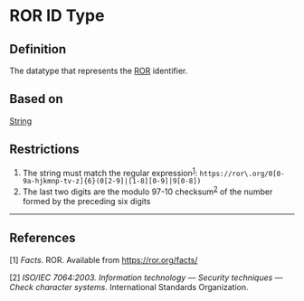 # ROR ID Type

## Definition
The datatype that represents the [ROR](https://ror.org/) identifier.

## Based on 
[String](../datatypes/String.md) 

## Restrictions
1. The string must match the regular expression<sup>[1](#fn1)</sup>: `https://ror\.org/0[0-9a-hjkmnp-tv-z]{6}(0[2-9]|[1-8][0-9]|9[0-8])`
1. The last two digits are the modulo 97-10 checksum<sup>[2](#fn2)</sup> of the number formed by the preceding six digits

---
## References
<a name="fn1">\[1\]</a> *Facts*. ROR. Available from https://ror.org/facts/

<a name="fn2">\[2\]</a> *ISO/IEC 7064:2003. Information technology — Security techniques — Check character systems.* International Standards Organization.
